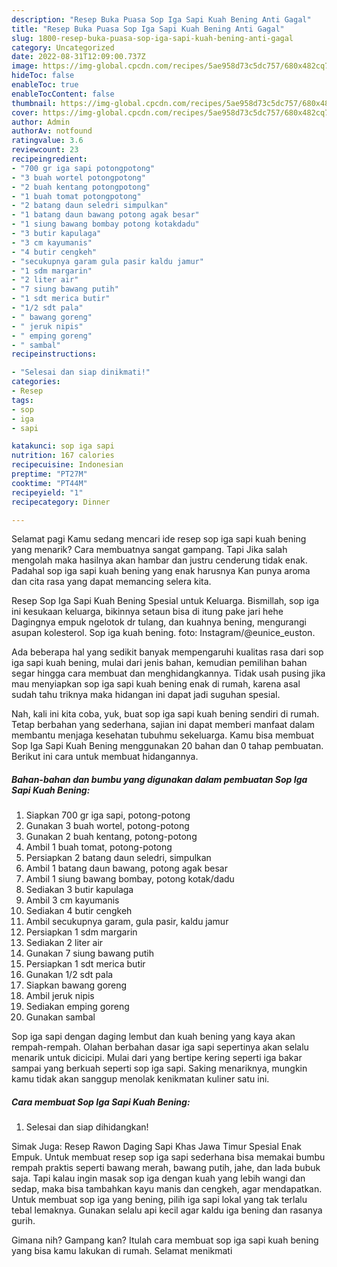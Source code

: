 ```yaml
---
description: "Resep Buka Puasa Sop Iga Sapi Kuah Bening Anti Gagal"
title: "Resep Buka Puasa Sop Iga Sapi Kuah Bening Anti Gagal"
slug: 1800-resep-buka-puasa-sop-iga-sapi-kuah-bening-anti-gagal
category: Uncategorized
date: 2022-08-31T12:09:00.737Z
image: https://img-global.cpcdn.com/recipes/5ae958d73c5dc757/680x482cq70/sop-iga-sapi-kuah-bening-foto-resep-utama.jpg
hideToc: false
enableToc: true
enableTocContent: false
thumbnail: https://img-global.cpcdn.com/recipes/5ae958d73c5dc757/680x482cq70/sop-iga-sapi-kuah-bening-foto-resep-utama.jpg
cover: https://img-global.cpcdn.com/recipes/5ae958d73c5dc757/680x482cq70/sop-iga-sapi-kuah-bening-foto-resep-utama.jpg
author: Admin
authorAv: notfound
ratingvalue: 3.6
reviewcount: 23
recipeingredient:
- "700 gr iga sapi potongpotong"
- "3 buah wortel potongpotong"
- "2 buah kentang potongpotong"
- "1 buah tomat potongpotong"
- "2 batang daun seledri simpulkan"
- "1 batang daun bawang potong agak besar"
- "1 siung bawang bombay potong kotakdadu"
- "3 butir kapulaga"
- "3 cm kayumanis"
- "4 butir cengkeh"
- "secukupnya garam gula pasir kaldu jamur"
- "1 sdm margarin"
- "2 liter air"
- "7 siung bawang putih"
- "1 sdt merica butir"
- "1/2 sdt pala"
- " bawang goreng"
- " jeruk nipis"
- " emping goreng"
- " sambal"
recipeinstructions:

- "Selesai dan siap dinikmati!"
categories:
- Resep
tags:
- sop
- iga
- sapi

katakunci: sop iga sapi 
nutrition: 167 calories
recipecuisine: Indonesian
preptime: "PT27M"
cooktime: "PT44M"
recipeyield: "1"
recipecategory: Dinner

---
```



Selamat pagi Kamu sedang mencari ide resep sop iga sapi kuah bening yang menarik? Cara membuatnya sangat gampang. Tapi Jika salah mengolah maka hasilnya akan hambar dan justru cenderung tidak enak. Padahal sop iga sapi kuah bening yang enak harusnya Kan punya aroma dan cita rasa yang dapat memancing selera kita.


Resep Sop Iga Sapi Kuah Bening Spesial untuk Keluarga. Bismillah, sop iga ini kesukaan keluarga, bikinnya setaun bisa di itung pake jari hehe Dagingnya empuk ngelotok dr tulang, dan kuahnya bening, mengurangi asupan kolesterol. Sop iga kuah bening. foto: Instagram/@eunice_euston.

Ada beberapa hal yang sedikit banyak mempengaruhi kualitas rasa dari sop iga sapi kuah bening, mulai dari jenis bahan, kemudian pemilihan bahan segar hingga cara membuat dan menghidangkannya. Tidak usah pusing jika mau menyiapkan sop iga sapi kuah bening enak di rumah, karena asal sudah tahu triknya maka hidangan ini dapat jadi suguhan spesial.


Nah, kali ini kita coba, yuk, buat sop iga sapi kuah bening sendiri di rumah. Tetap berbahan yang sederhana, sajian ini dapat memberi manfaat dalam membantu menjaga kesehatan tubuhmu sekeluarga. Kamu bisa membuat Sop Iga Sapi Kuah Bening menggunakan 20 bahan dan 0 tahap pembuatan. Berikut ini cara untuk membuat hidangannya.

<!--inarticleads1-->

##### Bahan-bahan dan bumbu yang digunakan dalam pembuatan Sop Iga Sapi Kuah Bening:

1. Siapkan 700 gr iga sapi, potong-potong
1. Gunakan 3 buah wortel, potong-potong
1. Gunakan 2 buah kentang, potong-potong
1. Ambil 1 buah tomat, potong-potong
1. Persiapkan 2 batang daun seledri, simpulkan
1. Ambil 1 batang daun bawang, potong agak besar
1. Ambil 1 siung bawang bombay, potong kotak/dadu
1. Sediakan 3 butir kapulaga
1. Ambil 3 cm kayumanis
1. Sediakan 4 butir cengkeh
1. Ambil secukupnya garam, gula pasir, kaldu jamur
1. Persiapkan 1 sdm margarin
1. Sediakan 2 liter air
1. Gunakan 7 siung bawang putih
1. Persiapkan 1 sdt merica butir
1. Gunakan 1/2 sdt pala
1. Siapkan  bawang goreng
1. Ambil  jeruk nipis
1. Sediakan  emping goreng
1. Gunakan  sambal


Sop iga sapi dengan daging lembut dan kuah bening yang kaya akan rempah-rempah. Olahan berbahan dasar iga sapi sepertinya akan selalu menarik untuk dicicipi. Mulai dari yang bertipe kering seperti iga bakar sampai yang berkuah seperti sop iga sapi. Saking menariknya, mungkin kamu tidak akan sanggup menolak kenikmatan kuliner satu ini. 

<!--inarticleads2-->

##### Cara membuat Sop Iga Sapi Kuah Bening:


1. Selesai dan siap dihidangkan!

Simak Juga: Resep Rawon Daging Sapi Khas Jawa Timur Spesial Enak Empuk. Untuk membuat resep sop iga sapi sederhana bisa memakai bumbu rempah praktis seperti bawang merah, bawang putih, jahe, dan lada bubuk saja. Tapi kalau ingin masak sop iga dengan kuah yang lebih wangi dan sedap, maka bisa tambahkan kayu manis dan cengkeh, agar mendapatkan. Untuk membuat sop iga yang bening, pilih iga sapi lokal yang tak terlalu tebal lemaknya. Gunakan selalu api kecil agar kaldu iga bening dan rasanya gurih. 

Gimana nih? Gampang kan? Itulah cara membuat sop iga sapi kuah bening yang bisa kamu lakukan di rumah. Selamat menikmati
